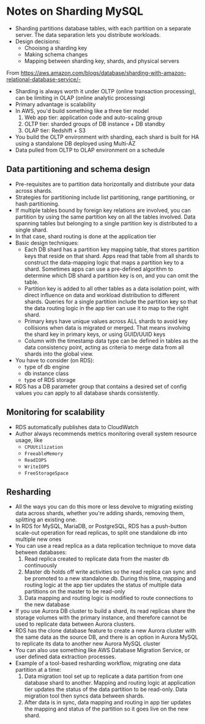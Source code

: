 # Notes on Sharding MySQL

* Sharding partitions database tables, with each partition on a separate server. The data separation lets you distribute workloads.
* Design decisions:
    * Chooisng a sharding key
    * Making schema changes
    * Mapping between sharding key, shards, and physical servers

From https://aws.amazon.com/blogs/database/sharding-with-amazon-relational-database-service/-

* Sharding is always worth it under OLTP (online transaction processing), can be limiting in OLAP (online analytic processing)
* Primary advantage is scalability
* In AWS, you'd build something like a three tier model
    1. Web app tier: application code and auto-scaling group
    1. OLTP tier: sharded groups of DB instance + DB standby
    1. OLAP tier: Redshift + S3
* You build the OLTP environment with sharding, each shard is built for HA using a standalone DB deployed using Multi-AZ
* Data pulled from OLTP to OLAP environment on a schedule

## Data partitioning and schema design

* Pre-requisites are to partition data horizontally and distribute your data across shards. 
* Strategies for partitioning include list partitioning, range partitioning, or hash partitioning. 
* If multiple tables bound by foreign key relations are involved, you can partition by using the same partition key on all the tables involved. Data spanning tables but belonging to a single partition key is distributed to a single shard.
* In that case, shard routing is done at the application tier
* Basic design techniques:
    * Each DB shard has a partition key mapping table, that stores partition keys that reside on that shard. Apps read that table from all shards to construct the data-mapping logic that maps a partition key to a shard. Sometimes apps can use a pre-defined algorithm to determine which DB shard a partition key is on, and you can omit the table.
    * Partition key is added to all other tables as a data isolation point, with direct influence on data and workload distribution to different shards. Queries for a single partition include the partition key so that the data routing logic in the app tier can use it to map to the right shard.
    * Primary keys have unique values across ALL shards to avoid key collisions when data is migrated or merged. That means involving the shard key in primary keys, or using GUID/UUID keys
    * Column with the timestamp data type can be defined in tables as the data consistency point, acting as criteria to merge data from all shards into the global view.
* You have to consider (on RDS):
    * type of db engine
    * db instance class
    * type of RDS storage
* RDS has a DB parameter group that contains a desired set of config values you can apply to all database shards consistently.

## Monitoring for scalability

* RDS automatically publishes data to CloudWatch
* Author always recommends metrics monitoring overall system resource usage, like
    * `CPUUtilization`
    * `FreeableMemory`
    * `ReadIOPS`
    * `WriteIOPS`
    * `FreeStorageSpace`

## Resharding

* All the ways you can do this more or less devolve to migrating existing data across shards, whether you're adding shards, removing them, splitting an existing one.
* In RDS for MySQL, MariaDB, or PostgreSQL, RDS has a push-button scale-out operation for read replicas, to split one standalone db into multiple new ones
* You can use a read replica as a data replication technique to move data between databases:
    1. Read replica created to replicate data from the master db continuously
    1. Master db holds off write activities so the read replica can sync and be promoted to a new standalone db. During this time, mapping and routing logic at the app tier updates the status of multiple data partitions on the master to be read-only
    1. Data mapping and routing logic is modified to route connections to the new database
* If you use Aurora DB cluster to build a shard, its read replicas share the storage volumes with the primary instance, and therefore cannot be used to replicate data between Aurora clusters.
* RDS has the clone database feature to create a new Aurora cluster with the same data as the source DB, and there is an option in Aurora MySQL to replicate its data to another new Aurora MySQL cluster
* You can also use something like AWS Database Migration Service, or user defined data extraction processes.
* Example of a tool-based resharding workflow, migrating one data partition at a time:
    1. Data migration tool set up to replicate a data partition from one database shard to another. Mapping and routing logic at application tier updates the status of the data partition to be read-only. Data migration tool then syncs data between shards.
    1. After data is in sync, data mapping and routing in app tier updates the mapping and status of the partition so it goes live on the new shard.
